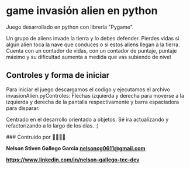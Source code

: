 # game invasión alien en python

Juego desarrollado en python con librería "Pygame".


Un grupo de aliens invade la tierra y lo debes defender. Pierdes vidas si algún alien toca la nave que conduces o si estos aliens llegan a la tierra.
Cuenta con un contador de vidas, con un contador de puntaje, puntaje máximo y su dificultad aumenta a medida que vas subiendo de nivel


## Controles y forma de iniciar
Para iniciar el juego descargamos el codigo y ejecutamos el archivo invasionAlien.pyControles: Flechas izquierda y derecha para moverse a la izquierda y derecha de la pantalla respectivamente y barra espaciadora para disparar.


Centrado en el desarrollo orientado a objetos. Sé ira actualizando y refactorizando a lo largo de los días. :)


### Contruido por 👨‍💻👨‍🍳

**Nelson Stiven Gallego Garcia**
**nelsoncg0611@gmail.com**

**https://www.linkedin.com/in/nelson-gallego-tec-dev**
